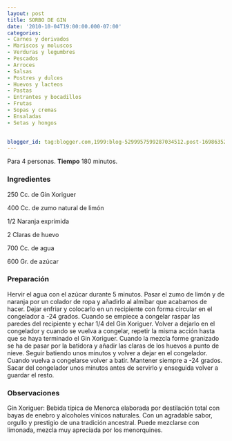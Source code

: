```yaml
---
layout: post
title: SORBO DE GIN
date: '2010-10-04T19:00:00.000-07:00'
categories:
- Carnes y derivados
- Mariscos y moluscos
- Verduras y legumbres
- Pescados
- Arroces
- Salsas
- Postres y dulces
- Huevos y lacteos
- Pastas
- Entrantes y bocadillos
- Frutas
- Sopas y cremas
- Ensaladas
- Setas y hongos
 

blogger_id: tag:blogger.com,1999:blog-5299957599287034512.post-1698635258064585599
---
```


Para 4 personas.
<b>Tiempo</b> 180 minutos.

<h3>Ingredientes</h3>

250 Cc. de Gin Xoriguer

400 Cc. de zumo natural de limón

1/2 Naranja exprimida

2 Claras de huevo

700 Cc. de agua

600 Gr. de azúcar

<h3>Preparación</h3>

Hervir el agua con el azúcar durante 5 minutos. Pasar el zumo de limón y de naranja por un colador de ropa y añadirlo al almíbar que acabamos de hacer. Dejar enfriar y colocarlo en un recipiente con forma circular en el congelador a -24 grados. Cuando se empiece a congelar raspar las paredes del recipiente y echar 1/4 del Gin Xoriguer. Volver a dejarlo en el congelador y cuando se vuelva a congelar, repetir la misma acción hasta que se haya terminado el Gin Xoriguer. Cuando la mezcla forme granizado se ha de pasar por la batidora y añadir las claras de los huevos a punto de nieve. Seguir batiendo unos minutos y volver a dejar en el congelador. Cuando vuelva a congelarse volver a batir. Mantener siempre a -24 grados. Sacar del congelador unos minutos antes de servirlo y enseguida volver a guardar el resto.

<h3>Observaciones</h3>

Gin Xoriguer: Bebida típica de Menorca elaborada por destilación total con bayas de enebro y alcoholes vínicos naturales. Con un agradable sabor, orgullo y prestigio de una tradición ancestral. Puede mezclarse con limonada, mezcla muy apreciada por los menorquines.

